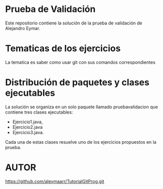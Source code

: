 # Prueba de Validación

Este repositorio contiene la solución de la prueba de validación de Alejandro Eymar.

# Tematicas de los ejercicios 

La tematica es saber como usar git con sus comandos correspondientes

# Distribución de paquetes y clases ejecutables

La solución se organiza en un solo paquete llamado pruebavalidacion que contiene tres clases ejecutables: 

- Ejercicio1.java, 
- Ejercicio2.java 
- Ejercicio3.java. 

Cada una de estas clases resuelve uno de los ejercicios propuestos en la prueba.


# AUTOR
https://github.com/aleymaarr/TutorialGitProg.git

